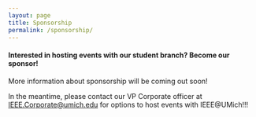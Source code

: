 ```yaml
---
layout: page
title: Sponsorship
permalink: /sponsorship/
---
```


#### Interested in hosting events with our student branch? Become our sponsor!

More information about sponsorship will be coming out soon!

In the meantime, please contact our VP Corporate officer at [IEEE.Corporate@umich.edu](mailto:IEEE.Corporate@umich.edu) for options to host events with IEEE@UMich!!!
